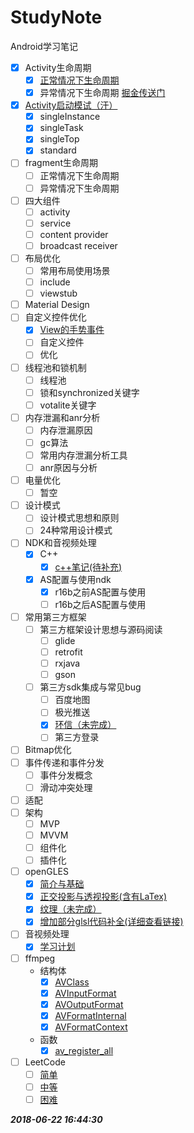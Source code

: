 # StudyNote
Android学习笔记
- [x] Activity生命周期
  - [x] [正常情况下生命周期](https://github.com/yetote/StudyNote/blob/master/Activity生命周期.md)
  - [x] 异常情况下生命周期
     [掘金传送门](https://juejin.im/post/5abb5cf751882555770c8561)
- [x] [Activity启动模试（汗）](https://github.com/yetote/StudyNote/blob/master/Android启动模式.md)
  - [x] singleInstance
  - [x] singleTask
  - [x] singleTop
  - [x] standard
- [ ] fragment生命周期  
   - [ ] 正常情况下生命周期  
   - [ ] 异常情况下生命周期 
- [ ] 四大组件
   - [ ] activity 
   - [ ] service
   - [ ] content provider
   - [ ] broadcast receiver
- [ ] 布局优化
   - [ ] 常用布局使用场景
   - [ ] include
   - [ ] viewstub
- [ ] Material Design
- [ ] 自定义控件优化    
  - [x] [View的手势事件](https://github.com/yetote/StudyNote/blob/master/view手势事件.md)
  - [ ] 自定义控件
  - [ ] 优化
- [ ] 线程池和锁机制
   - [ ] 线程池
   - [ ] 锁和synchronized关键字
   - [ ] votalite关键字
- [ ] 内存泄漏和anr分析
   - [ ] 内存泄漏原因
   - [ ] gc算法
   - [ ] 常用内存泄漏分析工具
   - [ ] anr原因与分析
- [ ] 电量优化
   - [ ] 暂空
- [ ] 设计模式
   - [ ] 设计模式思想和原则
   - [ ] 24种常用设计模式
- [ ] NDK和音视频处理
   - [x] C++ 
       - [x] [c++笔记(待补充)](https://github.com/yetote/StudyNote/blob/master/c++笔记(待补充).md)
   - [x] AS配置与使用ndk
       - [x] r16b之前AS配置与使用
       - [ ] r16b之后AS配置与使用
- [ ] 常用第三方框架
  - [ ] 第三方框架设计思想与源码阅读
     - [ ] glide
     - [ ] retrofit
     - [ ] rxjava
     - [ ] gson
  - [ ] 第三方sdk集成与常见bug
     - [ ] 百度地图
     - [ ] 极光推送
     - [x] [环信（未完成）](https://github.com/yetote/StudyNote/blob/master/我走过最长的路就是环信的套路.md)
     - [ ] 第三方登录
- [ ] Bitmap优化
- [ ] 事件传递和事件分发
   - [ ] 事件分发概念
   - [ ] 滑动冲突处理
- [ ] 适配
- [ ] 架构
   - [ ]  MVP
   - [ ]  MVVM
   - [ ]  组件化
   - [ ]  插件化
- [ ] openGLES
  - [x] [简介与基础](https://github.com/yetote/StudyNote/blob/master/简介与基础.md)   
  - [x] [正交投影与透视投影(含有LaTex)](https://github.com/yetote/StudyNote/blob/master/正交投影与透视投影.md)  
  - [x] [纹理（未完成）](https://github.com/yetote/StudyNote/blob/master/纹理(未完成).md)  
  - [x] [增加部分glsl代码补全(详细查看链接)](https://github.com/yetote/StudyNote/tree/master/templates)  
- [ ] 音视频处理
  - [x] [学习计划](https://github.com/yetote/StudyNote/blob/master/音视频学习计划.md)   
- [ ] ffmpeg 
  - 结构体
    - [x] [AVClass](https://github.com/yetote/StudyNote/blob/master/FFmpegNote/结构体/AVClass.md)
    - [x] [AVInputFormat](https://github.com/yetote/StudyNote/blob/master/FFmpegNote/结构体/AVInputFormat.md)
    - [x] [AVOutputFormat](https://github.com/yetote/StudyNote/blob/master/FFmpegNote/结构体/AVOutputFormat.md)
    - [x] [AVFormatInternal](https://github.com/yetote/StudyNote/blob/master/FFmpegNote/结构体/AVFormatInternal.md)
    - [x] [AVFormatContext](https://github.com/yetote/StudyNote/blob/master/FFmpegNote/结构体/AVFormatContext.md)
  - 函数
    - [x] [av_register_all](https://github.com/yetote/StudyNote/blob/master/FFmpegNote/av_register_all.md)
- [ ] LeetCode
  - [ ] [简单](https://github.com/yetote/StudyNote/tree/master/leetcode/简单)
  - [ ] [中等](https://github.com/yetote/StudyNote/tree/master/leetcode/普通)
  - [ ] [困难](https://github.com/yetote/StudyNote/tree/master/leetcode/困难)  
  
***2018-06-22 16:44:30***
